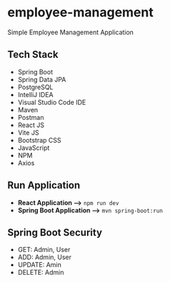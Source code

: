 # employee-management
Simple Employee Management Application

## Tech Stack
- Spring Boot
- Spring Data JPA
- PostgreSQL
- IntelliJ IDEA
- Visual Studio Code IDE
- Maven
- Postman
- React JS
- Vite JS
- Bootstrap CSS
- JavaScript
- NPM
- Axios

## Run Application
- **React Application -->** ``` npm run dev ```
- **Spring Boot Application -->** ``` mvn spring-boot:run ```

## Spring Boot Security
- GET: Admin, User
- ADD: Admin, User
- UPDATE: Amin
- DELETE: Admin

